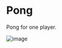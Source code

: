 # Pong

Pong for one player.


![image](https://user-images.githubusercontent.com/72391139/123301497-01be9580-d51c-11eb-85f9-4b473a975ac2.png)
